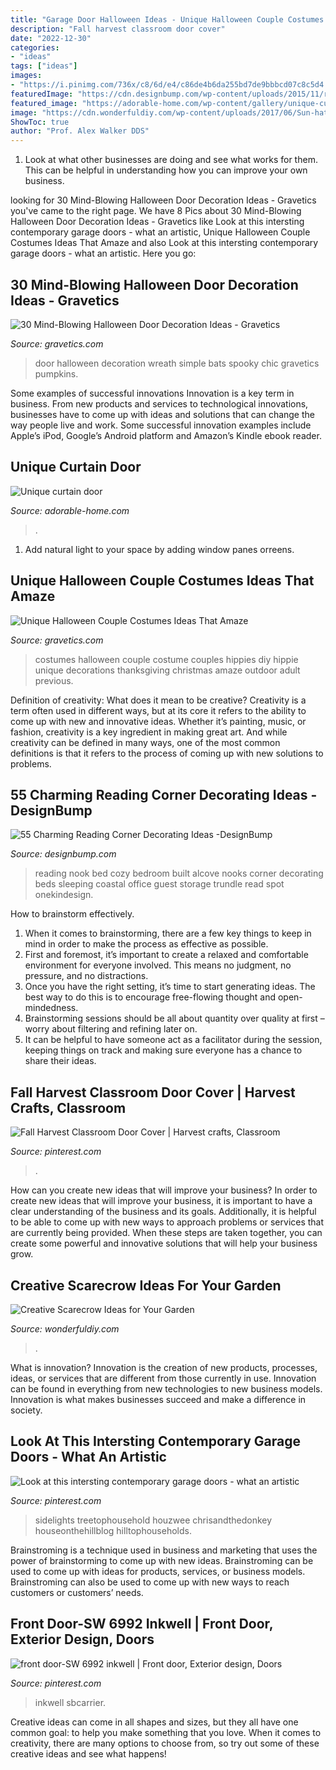 ```yaml
---
title: "Garage Door Halloween Ideas - Unique Halloween Couple Costumes Ideas That Amaze"
description: "Fall harvest classroom door cover"
date: "2022-12-30"
categories:
- "ideas"
tags: ["ideas"]
images:
- "https://i.pinimg.com/736x/c8/6d/e4/c86de4b6da255bd7de9bbbcd07c8c5d4.jpg"
featuredImage: "https://cdn.designbump.com/wp-content/uploads/2015/11/reading-corner-nook25.jpg"
featured_image: "https://adorable-home.com/wp-content/gallery/unique-curtain-door/unique-curtain-door-6.jpg"
image: "https://cdn.wonderfuldiy.com/wp-content/uploads/2017/06/Sun-hat-scarecrow-door-wreath.jpg"
ShowToc: true
author: "Prof. Alex Walker DDS"
---
```



1. Look at what other businesses are doing and see what works for them. This can be helpful in understanding how you can improve your own business. 

	

		
looking for 30 Mind-Blowing Halloween Door Decoration Ideas - Gravetics you've came to the right page. We have 8 Pics about 30 Mind-Blowing Halloween Door Decoration Ideas - Gravetics like Look at this intersting contemporary garage doors - what an artistic, Unique Halloween Couple Costumes Ideas That Amaze and also Look at this intersting contemporary garage doors - what an artistic. Here you go:
		
    
## 30 Mind-Blowing Halloween Door Decoration Ideas - Gravetics

<img loading=lazy src="https://www.gravetics.com/wp-content/uploads/2017/07/Hang-a-rustic-spooky-wreath-from-your-door.-Use-vines-and-chic-black-bats.-As-simple-as-that..jpg" onerror="this.onerror=null;this.src='https://tse1.mm.bing.net/th?id=OIP.YA6B6JJcgHFk7IKCXr2HkQHaLH&amp;pid=15.1';" alt="30 Mind-Blowing Halloween Door Decoration Ideas - Gravetics">

_Source: gravetics.com_

>door halloween decoration wreath simple bats spooky chic gravetics pumpkins. 

	

Some examples of successful innovations
Innovation is a key term in business. From new products and services to technological innovations, businesses have to come up with ideas and solutions that can change the way people live and work. Some successful innovation examples include Apple’s iPod, Google’s Android platform and Amazon’s Kindle ebook reader.

    
## Unique Curtain Door

<img loading=lazy src="https://adorable-home.com/wp-content/gallery/unique-curtain-door/unique-curtain-door-6.jpg" onerror="this.onerror=null;this.src='https://tse3.mm.bing.net/th?id=OIP.Bd2Gisqnq4ciaxxCm9ctwAHaLH&amp;pid=15.1';" alt="Unique curtain door">

_Source: adorable-home.com_

>. 

	

1. Add natural light to your space by adding window panes orreens.

    
## Unique Halloween Couple Costumes Ideas That Amaze

<img loading=lazy src="https://www.gravetics.com/wp-content/uploads/2017/07/Hippies-couples-costume.jpg" onerror="this.onerror=null;this.src='https://tse2.mm.bing.net/th?id=OIP._jzDd8GnCZHjtLsvGCmdFQAAAA&amp;pid=15.1';" alt="Unique Halloween Couple Costumes Ideas That Amaze">

_Source: gravetics.com_

>costumes halloween couple costume couples hippies diy hippie unique decorations thanksgiving christmas amaze outdoor adult previous. 

	

Definition of creativity: What does it mean to be creative?
Creativity is a term often used in different ways, but at its core it refers to the ability to come up with new and innovative ideas. Whether it’s painting, music, or fashion, creativity is a key ingredient in making great art. And while creativity can be defined in many ways, one of the most common definitions is that it refers to the process of coming up with new solutions to problems.

    
## 55 Charming Reading Corner Decorating Ideas -DesignBump

<img loading=lazy src="https://cdn.designbump.com/wp-content/uploads/2015/11/reading-corner-nook25.jpg" onerror="this.onerror=null;this.src='https://tse1.mm.bing.net/th?id=OIP.Z4f1-4e97n-lQvU7FH4orgHaJ4&amp;pid=15.1';" alt="55 Charming Reading Corner Decorating Ideas -DesignBump">

_Source: designbump.com_

>reading nook bed cozy bedroom built alcove nooks corner decorating beds sleeping coastal office guest storage trundle read spot onekindesign. 

	

How to brainstorm effectively.
1. When it comes to brainstorming, there are a few key things to keep in mind in order to make the process as effective as possible. 
2. First and foremost, it’s important to create a relaxed and comfortable environment for everyone involved. This means no judgment, no pressure, and no distractions. 
3. Once you have the right setting, it’s time to start generating ideas. The best way to do this is to encourage free-flowing thought and open-mindedness. 
4. Brainstorming sessions should be all about quantity over quality at first – worry about filtering and refining later on. 
5. It can be helpful to have someone act as a facilitator during the session, keeping things on track and making sure everyone has a chance to share their ideas. 

    
## Fall Harvest Classroom Door Cover | Harvest Crafts, Classroom

<img loading=lazy src="https://i.pinimg.com/736x/31/06/16/310616e6ba166870200a8ede725ebab7--teacher-doors-classroom-door.jpg" onerror="this.onerror=null;this.src='https://tse2.mm.bing.net/th?id=OIP.Sg6f3AvQ2V2MOqmsdKxCmQDHEs&amp;pid=15.1';" alt="Fall Harvest Classroom Door Cover | Harvest crafts, Classroom">

_Source: pinterest.com_

>. 

	

How can you create new ideas that will improve your business?
In order to create new ideas that will improve your business, it is important to have a clear understanding of the business and its goals. Additionally, it is helpful to be able to come up with new ways to approach problems or services that are currently being provided. When these steps are taken together, you can create some powerful and innovative solutions that will help your business grow.

    
## Creative Scarecrow Ideas For Your Garden

<img loading=lazy src="https://cdn.wonderfuldiy.com/wp-content/uploads/2017/06/Sun-hat-scarecrow-door-wreath.jpg" onerror="this.onerror=null;this.src='https://tse2.mm.bing.net/th?id=OIP.lvSZ3ddyLnqQafZraoYTPQHaJ4&amp;pid=15.1';" alt="Creative Scarecrow Ideas for Your Garden">

_Source: wonderfuldiy.com_

>. 

	

What is innovation?
Innovation is the creation of new products, processes, ideas, or services that are different from those currently in use. Innovation can be found in everything from new technologies to new business models. Innovation is what makes businesses succeed and make a difference in society.

    
## Look At This Intersting Contemporary Garage Doors - What An Artistic

<img loading=lazy src="https://i.pinimg.com/736x/dc/e8/a3/dce8a361e4c656f7aaae38fcb53c848d.jpg" onerror="this.onerror=null;this.src='https://tse2.mm.bing.net/th?id=OIP.FauZXQyBIltcSJr1enTBGwHaJ3&amp;pid=15.1';" alt="Look at this intersting contemporary garage doors - what an artistic">

_Source: pinterest.com_

>sidelights treetophousehold houzwee chrisandthedonkey houseonthehillblog hilltophouseholds. 

	

Brainstroming is a technique used in business and marketing that uses the power of brainstorming to come up with new ideas. Brainstroming can be used to come up with ideas for products, services, or business models. Brainstroming can also be used to come up with new ways to reach customers or customers’ needs.

    
## Front Door-SW 6992 Inkwell | Front Door, Exterior Design, Doors

<img loading=lazy src="https://i.pinimg.com/736x/c8/6d/e4/c86de4b6da255bd7de9bbbcd07c8c5d4.jpg" onerror="this.onerror=null;this.src='https://tse1.mm.bing.net/th?id=OIP.O63ufRPJJ29Xu1PQWSUS1QHaJ6&amp;pid=15.1';" alt="front door-SW 6992 inkwell | Front door, Exterior design, Doors">

_Source: pinterest.com_

>inkwell sbcarrier. 

	

Creative ideas can come in all shapes and sizes, but they all have one common goal: to help you make something that you love. When it comes to creativity, there are many options to choose from, so try out some of these creative ideas and see what happens!

